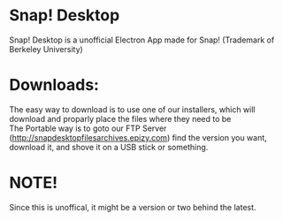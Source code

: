 # Snap! Desktop
Snap! Desktop is a unofficial Electron App made for Snap! (Trademark of Berkeley University)

# Downloads:
The easy way to download is to use one of our installers, which will download and proparly place the files where they need to be
<br>
The Portable way is to goto our FTP Server (http://snapdesktopfilesarchives.epizy.com) find the version you want, download it, and shove it on a USB stick or something.

# NOTE!
Since this is unoffical, it might be a version or two behind the latest.
